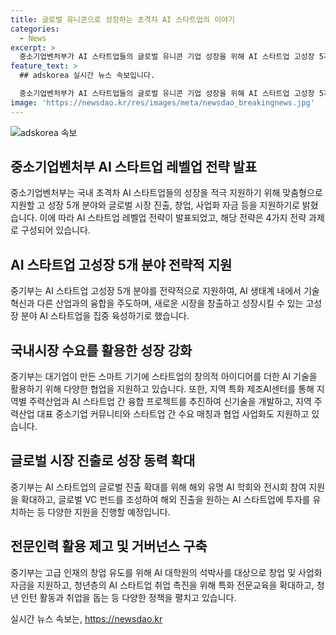 ```yaml
---
title: 글로벌 유니콘으로 성장하는 초격차 AI 스타트업의 이야기
categories:
  - News
excerpt: >
  중소기업벤처부가 AI 스타트업들의 글로벌 유니콘 기업 성장을 위해 AI 스타트업 고성장 5개 분야를 맞춤형으로 지원하고, 글로벌 진출과 창업, 사업화 자금도 지원한다. 레벨업 전략에는 AI 스타트업 고성장 5개 분야 전략적 지원, 국내시장 수요를 활용한 성장 강화, 글로벌 시장 진출로 성장 동력 확대, 전문인력 활용 제고 및 거버넌스 구축 등이 포함돼 있다. 중소기업부는 이를 통해 국내 AI 스타트업들이 글로벌시장에서 경쟁력을 강화하여 주도권을 확보할 수 있도록 지원하겠다고 밝혔다.
feature_text: >
  ## adskorea 실시간 뉴스 속보입니다.

  중소기업벤처부가 AI 스타트업들의 글로벌 유니콘 기업 성장을 위해 AI 스타트업 고성장 5개 분야를 맞춤형으로 지원하고, 글로벌 진출과 창업, 사업화 자금도 지원한다. 레벨업 전략에는 AI 스타트업 고성장 5개 분야 전략적 지원, 국내시장 수요를 활용한 성장 강화, 글로벌 시장 진출로 성장 동력 확대, 전문인력 활용 제고 및 거버넌스 구축 등이 포함돼 있다. 중소기업부는 이를 통해 국내 AI 스타트업들이 글로벌시장에서 경쟁력을 강화하여 주도권을 확보할 수 있도록 지원하겠다고 밝혔다.
image: 'https://newsdao.kr/res/images/meta/newsdao_breakingnews.jpg'
---
```


<p><img src="https://newsdao.kr/res/images/meta/newsdao_breakingnews.jpg" alt="adskorea 속보" /></p>

<h2 data-ke-size="size26">중소기업벤처부 AI 스타트업 레벨업 전략 발표</h2>

<p>중소기업벤처부는 국내 초격차 AI 스타트업들의 성장을 적극 지원하기 위해 맞춤형으로 지원할 고 성장 5개 분야와 글로벌 시장 진출, 창업, 사업화 자금 등을 지원하기로 밝혔습니다. 이에 따라 AI 스타트업 레벨업 전략이 발표되었고, 해당 전략은 4가지 전략 과제로 구성되어 있습니다.</p>

<h2 data-ke-size="size26">AI 스타트업 고성장 5개 분야 전략적 지원</h2>

<p>중기부는 AI 스타트업 고성장 5개 분야를 전략적으로 지원하여, AI 생태계 내에서 기술혁신과 다른 산업과의 융합을 주도하며, 새로운 시장을 창출하고 성장시킬 수 있는 고성장 분야 AI 스타트업을 집중 육성하기로 했습니다.</p>

<h2 data-ke-size="size26">국내시장 수요를 활용한 성장 강화</h2>

<p>중기부는 대기업이 만든 스마트 기기에 스타트업의 창의적 아이디어를 더한 AI 기술을 활용하기 위해 다양한 협업을 지원하고 있습니다. 또한, 지역 특화 제조AI센터를 통해 지역별 주력산업과 AI 스타트업 간 융합 프로젝트를 추진하여 신기술을 개발하고, 지역 주력산업 대표 중소기업 커뮤니티와 스타트업 간 수요 매칭과 협업 사업화도 지원하고 있습니다.</p>

<h2 data-ke-size="size26">글로벌 시장 진출로 성장 동력 확대</h2>

<p>중기부는 AI 스타트업의 글로벌 진출 확대를 위해 해외 유명 AI 학회와 전시회 참여 지원을 확대하고, 글로벌 VC 펀드를 조성하여 해외 진출을 원하는 AI 스타트업에 투자를 유치하는 등 다양한 지원을 진행할 예정입니다.</p>

<h2 data-ke-size="size26">전문인력 활용 제고 및 거버넌스 구축</h2>

<p>중기부는 고급 인재의 창업 유도를 위해 AI 대학원의 석박사를 대상으로 창업 및 사업화 자금을 지원하고, 청년층의 AI 스타트업 취업 촉진을 위해 특화 전문교육을 확대하고, 청년 인턴 활동과 취업을 돕는 등 다양한 정책을 펼치고 있습니다.</p>

<p data-ke-size="size16"></p>
실시간 뉴스 속보는, <a href="https://newsdao.kr" rel="dofollow">https://newsdao.kr</a>


